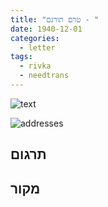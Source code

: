 ```yaml
---
title: "טרם תורגם - "
date: 1940-12-01
categories:
  - letter
tags:
  - rivka
  - needtrans
---
```


![text](/pupko-papers/assets/images/1940-12-01-content.jpg)

![addresses](/pupko-papers/assets/images/1940-12-01-addresses.jpg)

## תרגום


## מקור
